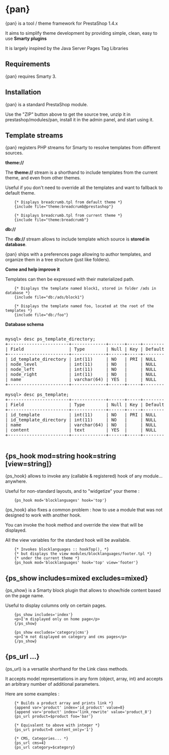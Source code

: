 {pan}
=====

{pan} is a tool / theme framework for PrestaShop 1.4.x

It aims to simplify theme development by providing simple, clean, easy to use **Smarty plugins**

It is largely inspired by the Java Server Pages Tag Libraries

Requirements
------------

{pan} requires Smarty 3. 

Installation
----------------

{pan} is a standard PrestaShop module. 

Use the "ZIP" button above to get the source tree, unzip it in prestashop/modules/pan, install it in the admin panel, and start using it. 

Template streams
----------------

{pan} registers PHP streams for Smarty to resolve templates from different sources. 

**theme://**

The **theme://** stream is a shorthand to include templates from the current theme, 
and even from other themes. 

Useful if you don't need to override all the templates and want to fallback to default theme. 

```smarty
    {* Displays breadcrumb.tpl from default theme *}
    {include file="theme:breadcrumb@prestashop"}
			
    {* Displays breadcrumb.tpl from current theme *}
    {include file="theme:breadcrumb"}
```

**db://**

The **db://** stream allows to include template which source is **stored in database**.

{pan} ships with a preferences page allowing to author templates, and organize them 
in a tree structure (just like folders). 

**Come and help improve it**

Templates can then be expressed with their materialized path. 

```smarty
    {* Displays the template named block1, stored in folder /ads in database *}
    {include file="db:/ads/block1"}
			
    {* Displays the template named foo, located at the root of the templates *}
    {include file="db:/foo"}
```

**Database schema**

<pre>

mysql> desc ps_template_directory;
+-----------------------+-------------+------+-----+---------+----------------+
| Field                 | Type        | Null | Key | Default | Extra          |
+-----------------------+-------------+------+-----+---------+----------------+
| id_template_directory | int(11)     | NO   | PRI | NULL    | auto_increment |
| node_level            | int(11)     | NO   |     | NULL    |                |
| node_left             | int(11)     | NO   |     | NULL    |                |
| node_right            | int(11)     | NO   |     | NULL    |                |
| name                  | varchar(64) | YES  |     | NULL    |                |
+-----------------------+-------------+------+-----+---------+----------------+

mysql> desc ps_template;
+-----------------------+-------------+------+-----+---------+----------------+
| Field                 | Type        | Null | Key | Default | Extra          |
+-----------------------+-------------+------+-----+---------+----------------+
| id_template           | int(11)     | NO   | PRI | NULL    | auto_increment |
| id_template_directory | int(11)     | NO   |     | NULL    |                |
| name                  | varchar(64) | NO   |     | NULL    |                |
| content               | text        | YES  |     | NULL    |                |
+-----------------------+-------------+------+-----+---------+----------------+

</pre>

{ps_hook mod=string hook=string [view=string]}
--------------------------------

{ps_hook} allows to invoke any (callable & registered) hook of any module... anywhere. 

Useful for non-standard layouts, and to "widgetize" your theme :

```smarty
    {ps_hook mod='blocklanguages' hook='top'}
```
{ps_hook} also fixes a common problem : how to use a module that was not designed to work with another hook. 

You can invoke the hook method and override the view that will be displayed. 

All the view variables for the standard hook will be available. 

```smarty
	{* Invokes blocklanguages :: hookTop(), *}
	{* but displays the view modules/blocklanguages/footer.tpl *}
	{* under the current theme *}
    {ps_hook mod='blocklanguages' hook='top' view='footer'}
```

{ps_show includes=mixed excludes=mixed}
---------------------------------------

{ps_show} is a Smarty block plugin that allows to show/hide content based on the page name.

Useful to display columns only on certain pages. 

```smarty
    {ps_show includes='index'}
    <p>I'm displayed only on home page</p>
    {/ps_show}

    {ps_show excludes='category|cms'}
    <p>I'm not displayed on category and cms pages</p>
    {/ps_show}
```

{ps_url ...}
------------

{ps_url} is a versatile shorthand for the Link class methods. 

It accepts model representations in any form (object, array, int) and accepts an arbitrary number of
additional parameters. 

Here are some examples :

```smarty
	{* Builds a product array and prints link *}
    {append var='product' index='id_product' value=8}
    {append var='product' index='link_rewrite' value='product_8'}
    {ps_url product=$product foo='bar'}
    
    {* Equivalent to above with integer *}
    {ps_url product=8 content_only='1'}
    
    {* CMS, Categories... *}
    {ps_url cms=4}
    {ps_url category=$category}
 ```
    